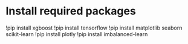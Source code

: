 # Install required packages
!pip install xgboost
!pip install tensorflow
!pip install matplotlib seaborn scikit-learn
!pip install plotly
!pip install imbalanced-learn
